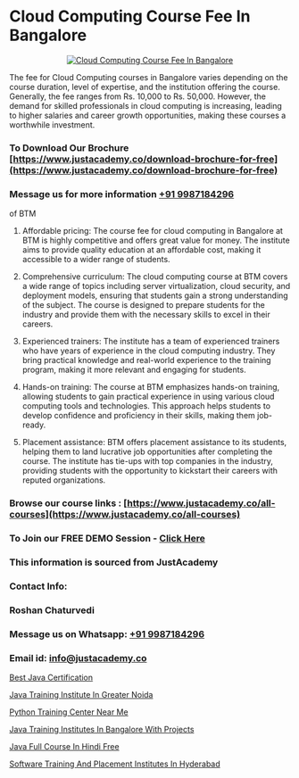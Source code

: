 # Cloud Computing Course Fee In Bangalore

<p align="center">
  <a href="https://justacademy.co/all-courses">
    <img src="https://ibb.co/7V3H11Z" alt="Cloud Computing Course Fee In Bangalore">
  </a>
</p>


The fee for Cloud Computing courses in Bangalore varies depending on the course duration, level of expertise, and the institution offering the course. Generally, the fee ranges from Rs. 10,000 to Rs. 50,000. However, the demand for skilled professionals in cloud computing is increasing, leading to higher salaries and career growth opportunities, making these courses a worthwhile investment.
### To Download Our Brochure [https://www.justacademy.co/download-brochure-for-free](https://www.justacademy.co/download-brochure-for-free)
### Message us for more information [+91 9987184296](https://api.whatsapp.com/send?phone=919987184296)
of BTM

1) Affordable pricing: The course fee for cloud computing in Bangalore at BTM is highly competitive and offers great value for money. The institute aims to provide quality education at an affordable cost, making it accessible to a wider range of students.

2) Comprehensive curriculum: The cloud computing course at BTM covers a wide range of topics including server virtualization, cloud security, and deployment models, ensuring that students gain a strong understanding of the subject. The course is designed to prepare students for the industry and provide them with the necessary skills to excel in their careers.

3) Experienced trainers: The institute has a team of experienced trainers who have years of experience in the cloud computing industry. They bring practical knowledge and real-world experience to the training program, making it more relevant and engaging for students.

4) Hands-on training: The course at BTM emphasizes hands-on training, allowing students to gain practical experience in using various cloud computing tools and technologies. This approach helps students to develop confidence and proficiency in their skills, making them job-ready.

5) Placement assistance: BTM offers placement assistance to its students, helping them to land lucrative job opportunities after completing the course. The institute has tie-ups with top companies in the industry, providing students with the opportunity to kickstart their careers with reputed organizations.

### Browse our course links : [https://www.justacademy.co/all-courses](https://www.justacademy.co/all-courses) 
### To Join our FREE DEMO Session - [Click Here](https://www.justacademy.co/register-for-course-demo)


### This information is sourced from JustAcademy
### Contact Info:
### Roshan Chaturvedi
### Message us on Whatsapp: [+91 9987184296](https://api.whatsapp.com/send?phone=919987184296)
### Email id: [info@justacademy.co](mailto:info@justacademy.co)
                
[Best Java Certification](https://www.linkedin.com/pulse/best-java-certification-justacademy-mumbai-p8smc/)

[Java Training Institute In Greater Noida](https://www.linkedin.com/pulse/java-training-institute-greater-noida-justacademy-jaipur-30xre?trackingId=Pn4hOSawbZL5SYAJOyhuEQ%3D%3D&lipi=urn%3Ali%3Apage%3Ad_flagship3_company_admin%3BPHZ4e%2FC0SW%2BPbqGLUXrWbQ%3D%3D)

[Python Training Center Near Me](https://medium.com/@AkashSingh2052/python-training-center-near-me-2456c4716d15)

[Java Training Institutes In Bangalore With Projects](https://medium.com/@AkashSingh2052/java-training-institutes-in-bangalore-with-projects-836fdecfab4b)

[Java Full Course In Hindi Free](https://justacademyin.github.io/justacademy/Java-Full-Course-In-Hindi-Free)

[Software Training And Placement Institutes In Hyderabad](https://justacademyin.github.io/justacademy/Software-Training-And-Placement-Institutes-In-Hyderabad)

